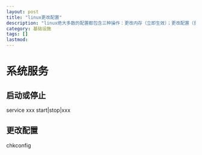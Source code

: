 ```yaml
---
layout: post
title: "linux更改配置"
description: "linux绝大多数的配置都包含三种操作：更改内存（立即生效）；更改配置（重启后生效）；加载配置（立即读取配置文件）"
category: 基础设施
tags: []
lastmod: 
---
```


# 系统服务

## 启动或停止

service xxx start|stop|xxx

## 更改配置

chkconfig
